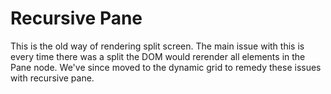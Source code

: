 # Recursive Pane

This is the old way of rendering split screen. The main issue with this is every time there was a split the DOM would rerender all elements in the Pane node. We've since moved to the dynamic grid to remedy these issues with recursive pane.